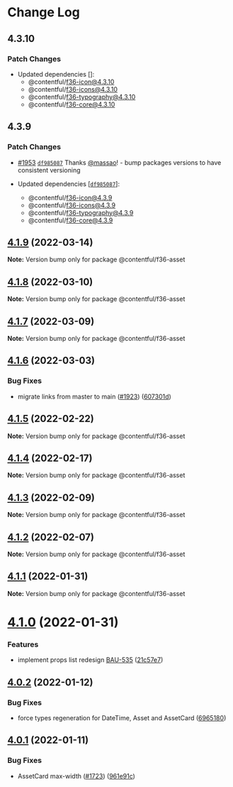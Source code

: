# Change Log

## 4.3.10

### Patch Changes

- Updated dependencies []:
  - @contentful/f36-icon@4.3.10
  - @contentful/f36-icons@4.3.10
  - @contentful/f36-typography@4.3.10
  - @contentful/f36-core@4.3.10

## 4.3.9

### Patch Changes

- [#1953](https://github.com/contentful/forma-36/pull/1953) [`df985087`](https://github.com/contentful/forma-36/commit/df98508780f63754e29df09d4f6239bdc84982a8) Thanks [@massao](https://github.com/massao)! - bump packages versions to have consistent versioning

- Updated dependencies [[`df985087`](https://github.com/contentful/forma-36/commit/df98508780f63754e29df09d4f6239bdc84982a8)]:
  - @contentful/f36-icon@4.3.9
  - @contentful/f36-icons@4.3.9
  - @contentful/f36-typography@4.3.9
  - @contentful/f36-core@4.3.9

## [4.1.9](https://github.com/contentful/forma-36/compare/@contentful/f36-asset@4.1.8...@contentful/f36-asset@4.1.9) (2022-03-14)

**Note:** Version bump only for package @contentful/f36-asset

## [4.1.8](https://github.com/contentful/forma-36/compare/@contentful/f36-asset@4.1.7...@contentful/f36-asset@4.1.8) (2022-03-10)

**Note:** Version bump only for package @contentful/f36-asset

## [4.1.7](https://github.com/contentful/forma-36/compare/@contentful/f36-asset@4.1.6...@contentful/f36-asset@4.1.7) (2022-03-09)

**Note:** Version bump only for package @contentful/f36-asset

## [4.1.6](https://github.com/contentful/forma-36/compare/@contentful/f36-asset@4.1.5...@contentful/f36-asset@4.1.6) (2022-03-03)

### Bug Fixes

- migrate links from master to main ([#1923](https://github.com/contentful/forma-36/issues/1923)) ([607301d](https://github.com/contentful/forma-36/commit/607301d57a2e83190d2aa298120ddb8493e8c429))

## [4.1.5](https://github.com/contentful/forma-36/compare/@contentful/f36-asset@4.1.4...@contentful/f36-asset@4.1.5) (2022-02-22)

**Note:** Version bump only for package @contentful/f36-asset

## [4.1.4](https://github.com/contentful/forma-36/compare/@contentful/f36-asset@4.1.3...@contentful/f36-asset@4.1.4) (2022-02-17)

**Note:** Version bump only for package @contentful/f36-asset

## [4.1.3](https://github.com/contentful/forma-36/compare/@contentful/f36-asset@4.1.2...@contentful/f36-asset@4.1.3) (2022-02-09)

**Note:** Version bump only for package @contentful/f36-asset

## [4.1.2](https://github.com/contentful/forma-36/compare/@contentful/f36-asset@4.1.1...@contentful/f36-asset@4.1.2) (2022-02-07)

**Note:** Version bump only for package @contentful/f36-asset

## [4.1.1](https://github.com/contentful/forma-36/compare/@contentful/f36-asset@4.1.0...@contentful/f36-asset@4.1.1) (2022-01-31)

**Note:** Version bump only for package @contentful/f36-asset

# [4.1.0](https://github.com/contentful/forma-36/compare/@contentful/f36-asset@4.0.2...@contentful/f36-asset@4.1.0) (2022-01-31)

### Features

- implement props list redesign [BAU-535](<[#1756](https://github.com/contentful/forma-36/issues/1756)>) ([21c57e7](https://github.com/contentful/forma-36/commit/21c57e72008b75990d03af4e7500edc1c7f3d26d))

## [4.0.2](https://github.com/contentful/forma-36/compare/@contentful/f36-asset@4.0.1...@contentful/f36-asset@4.0.2) (2022-01-12)

### Bug Fixes

- force types regeneration for DateTime, Asset and AssetCard ([6965180](https://github.com/contentful/forma-36/commit/69651807d56da28c0a81204aa29746ccac00169f))

## [4.0.1](https://github.com/contentful/forma-36/compare/@contentful/f36-asset@4.0.0...@contentful/f36-asset@4.0.1) (2022-01-11)

### Bug Fixes

- AssetCard max-width ([#1723](https://github.com/contentful/forma-36/issues/1723)) ([961e91c](https://github.com/contentful/forma-36/commit/961e91c43391c212c859317a3451e516018eff34))
